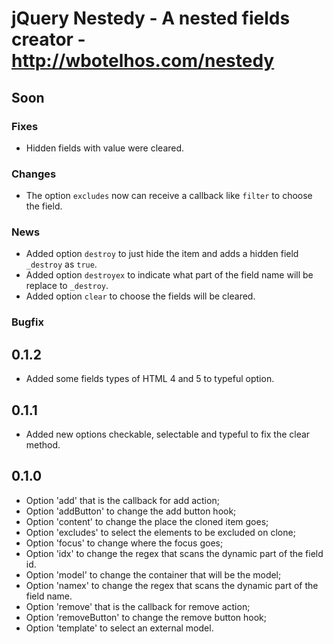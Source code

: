 # jQuery Nestedy - A nested fields creator - http://wbotelhos.com/nestedy

## Soon

### Fixes

- Hidden fields with value were cleared.

### Changes

- The option `excludes` now can receive a callback like `filter` to choose the field.

### News

- Added option `destroy` to just hide the item and adds a hidden field `_destroy` as `true`.
- Added option `destroyex` to indicate what part of the field name will be replace to `_destroy`.
- Added option `clear` to choose the fields will be cleared.

### Bugfix

## 0.1.2

- Added some fields types of HTML 4 and 5 to typeful option.

## 0.1.1

- Added new options checkable, selectable and typeful to fix the clear method.

## 0.1.0

- Option 'add' that is the callback for add action;
- Option 'addButton' to change the add button hook;
- Option 'content' to change the place the cloned item goes;
- Option 'excludes' to select the elements to be excluded on clone;
- Option 'focus' to change where the focus goes;
- Option 'idx' to change the regex that scans the dynamic part of the field id.
- Option 'model' to change the container that will be the model;
- Option 'namex' to change the regex that scans the dynamic part of the field name.
- Option 'remove' that is the callback for remove action;
- Option 'removeButton' to change the remove button hook;
- Option 'template' to select an external model.
